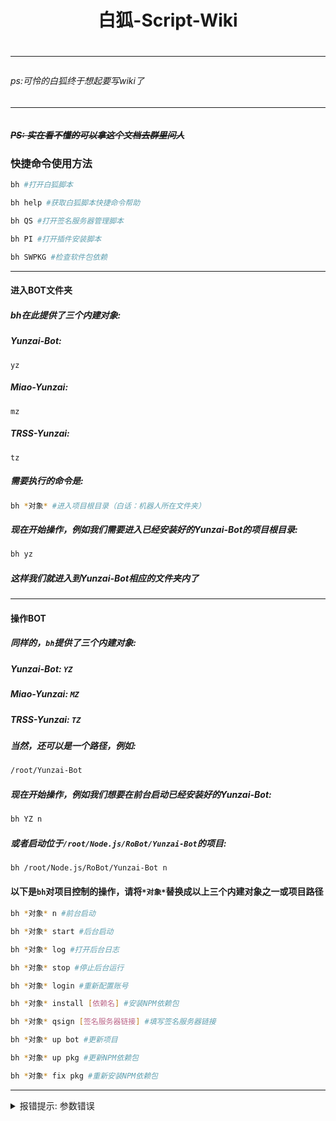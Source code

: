 <h1 align="center">白狐-Script-Wiki<h1/>
<hr/>
<h6>ps:可怜的白狐终于想起要写wiki了<h6/>
<hr/>

##### ~~PS: 实在看不懂的可以拿这个文档去群里问人~~

### 快捷命令使用方法
```bash
bh #打开白狐脚本
```

```bash
bh help #获取白狐脚本快捷命令帮助
```

```bash
bh QS #打开签名服务器管理脚本
```

```bash
bh PI #打开插件安装脚本
```

```bash
bh SWPKG #检查软件包依赖
```


<hr/>

#### 进入BOT文件夹

##### bh在此提供了三个内建对象:

##### Yunzai-Bot:
`yz`

##### Miao-Yunzai:
`mz`

##### TRSS-Yunzai:
`tz`
##### 需要执行的命令是:
```bash
bh *对象* #进入项目根目录（白话：机器人所在文件夹）
```
##### 现在开始操作，例如我们需要进入已经安装好的Yunzai-Bot的项目根目录:
```bash
bh yz
```
##### 这样我们就进入到Yunzai-Bot相应的文件夹内了
<hr>

#### 操作BOT

##### 同样的，`bh`提供了三个内建对象:

##### Yunzai-Bot: `YZ`

##### Miao-Yunzai: `MZ`

##### TRSS-Yunzai: `TZ`

##### 当然，还可以是一个路径，例如:
```bash
/root/Yunzai-Bot
```

##### 现在开始操作，例如我们想要在前台启动已经安装好的Yunzai-Bot:
```bash
bh YZ n
```

##### 或者启动位于`/root/Node.js/RoBot/Yunzai-Bot`的项目:
```bash
bh /root/Node.js/RoBot/Yunzai-Bot n
```

#### 以下是`bh`对项目控制的操作，请将`*对象*`替换成以上三个内建对象之一或项目路径
```bash
bh *对象* n #前台启动
```

```bash
bh *对象* start #后台启动
```

```bash
bh *对象* log #打开后台日志
```

```bash
bh *对象* stop #停止后台运行
```

```bash
bh *对象* login #重新配置账号
```

```bash
bh *对象* install [依赖名] #安装NPM依赖包
```

```bash
bh *对象* qsign [签名服务器链接] #填写签名服务器链接
```

```bash
bh *对象* up bot #更新项目
```

```bash
bh *对象* up pkg #更新NPM依赖包
```

```bash
bh *对象* fix pkg #重新安装NPM依赖包
```

<hr/>

<details markdown='2'><summary>报错提示: 参数错误</summary>
 - 是否已安装相应BOT<br>
 - 名称是否拼写错误<br>
 - 大小写是否混用<br>
 - 是否更改过文件夹路径或名称<br>
<hr/>
</details>
<br>